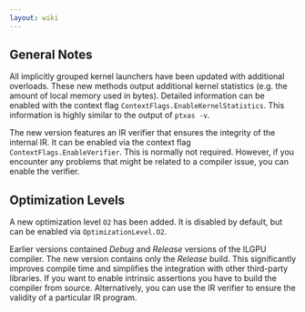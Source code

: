 ```yaml
---
layout: wiki
---
```


## General Notes

All implicitly grouped kernel launchers have been updated with additional overloads.
These new methods output additional kernel statistics (e.g. the amount of local memory used in bytes).
Detailed information can be enabled with the context flag `ContextFlags.EnableKernelStatistics`.
This information is highly similar to the output of `ptxas -v`.

The new version features an IR verifier that ensures the integrity of the internal IR. It can be enabled via the context flag `ContextFlags.EnableVerifier`.
This is normally not required. However, if you encounter any problems that might be related to a compiler issue, you can enable the verifier.

## Optimization Levels

A new optimization level `O2` has been added. It is disabled by default, but can be enabled via `OptimizationLevel.O2`.

Earlier versions contained *Debug* and *Release* versions of the ILGPU compiler.
The new version contains only the *Release* build.
This significantly improves compile time and simplifies the integration with other third-party libraries.
If you want to enable intrinsic assertions you have to build the compiler from source.
Alternatively, you can use the IR verifier to ensure the validity of a particular IR program.
